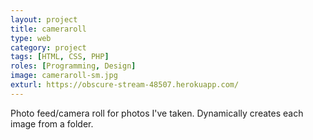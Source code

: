 ```yaml
---
layout: project
title: cameraroll
type: web
category: project
tags: [HTML, CSS, PHP]
roles: [Programming, Design]
image: cameraroll-sm.jpg
exturl: https://obscure-stream-48507.herokuapp.com/
---
```

Photo feed/camera roll for photos I've taken. Dynamically creates each image from a folder.
